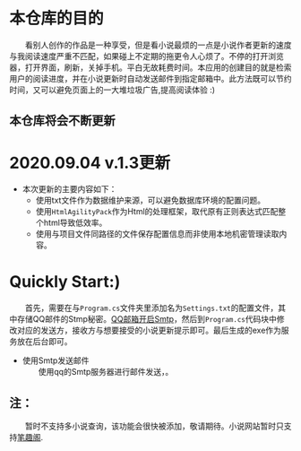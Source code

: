 # 本仓库的目的
&emsp;&emsp;看别人创作的作品是一种享受，但是看小说最烦的一点是小说作者更新的速度与我阅读速度严重不匹配，如果碰上不定期的拖更令人心烦了。不停的打开浏览器，打开界面，刷新，关掉手机。平白无故耗费时间。本应用的创建目的就是检索用户的阅读进度，并在小说更新时自动发送邮件到指定邮箱中。此方法既可以节约时间，又可以避免页面上的一大堆垃圾广告,提高阅读体验 :)

## 本仓库将会不断更新

# 2020.09.04 v.1.3更新
- 本次更新的主要内容如下：  
    - 使用txt文件作为数据维护来源，可以避免数据库环境的配置问题。  
    - 使用`HtmlAgilityPack`作为Html的处理框架，取代原有正则表达式匹配整个html导致低效率。  
    - 使用与项目文件同路径的文件保存配置信息而非使用本地机密管理读取内容。  


# Quickly Start:)
&emsp;&emsp;首先，需要在与`Program.cs`文件夹里添加名为`Settings.txt`的配置文件，其中存储QQ邮件的Stmp秘密。[QQ邮箱开启Smtp](https://jingyan.baidu.com/article/6079ad0eb14aaa28fe86db5a.html)，然后到`Program.cs`代码块中修改对应的发送方，接收方与想要接受的小说更新提示即可。最后生成的exe作为服务放在后台即可。  

- 使用Smtp发送邮件  
&emsp;&emsp;使用qq的Smtp服务器进行邮件发送，。

## 注：
&emsp;&emsp;暂时不支持多小说查询，该功能会很快被添加，敬请期待。小说网站暂时只支持[笔趣阁](http://www.biquge.se/).
